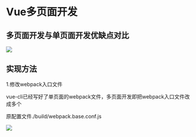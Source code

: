 # Vue多页面开发

## 多页面开发与单页面开发优缺点对比

![](https://i.loli.net/2019/03/14/5c8a620e63769.png)

## 实现方法

1.修改webpack入口文件

vue-cli已经写好了单页面的webpack文件，多页面开发即把webpack入口文件改成多个

原配置文件./build/webpack.base.conf.js

![](https://i.loli.net/2019/03/14/5c8a65f4399bc.png)
